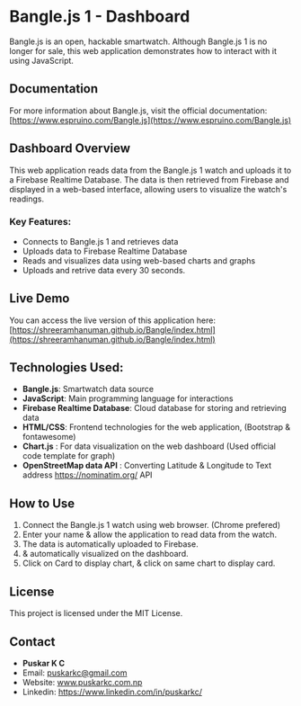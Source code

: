 # Bangle.js 1 - Dashboard

Bangle.js is an open, hackable smartwatch. Although Bangle.js 1 is no longer for sale, this web application demonstrates how to interact with it using JavaScript.

## Documentation
For more information about Bangle.js, visit the official documentation:
[https://www.espruino.com/Bangle.js](https://www.espruino.com/Bangle.js)

## Dashboard Overview
This web application reads data from the Bangle.js 1 watch and uploads it to a Firebase Realtime Database. The data is then retrieved from Firebase and displayed in a web-based interface, allowing users to visualize the watch's readings. 

### Key Features:
- Connects to Bangle.js 1 and retrieves data
- Uploads data to Firebase Realtime Database
- Reads and visualizes data using web-based charts and graphs
- Uploads and retrive data every 30 seconds.

## Live Demo
You can access the live version of this application here:
[https://shreeramhanuman.github.io/Bangle/index.html](https://shreeramhanuman.github.io/Bangle/index.html)

## Technologies Used:
- **Bangle.js**: Smartwatch data source
- **JavaScript**: Main programming language for interactions
- **Firebase Realtime Database**: Cloud database for storing and retrieving data
- **HTML/CSS**: Frontend technologies for the web application, (Bootstrap & fontawesome)
- **Chart.js** : For data visualization on the web dashboard (Used official code template for graph)
- **OpenStreetMap data API** : Converting Latitude & Longitude to Text address https://nominatim.org/ API

## How to Use
1. Connect the Bangle.js 1 watch using web browser. (Chrome prefered)
2. Enter your name & allow the application to read data from the watch.
3. The data is automatically uploaded to Firebase.
4. & automatically visualized on the dashboard.
5. Click on Card to display chart, & click on same chart to display card.

## License
This project is licensed under the MIT License.

## Contact
- **Puskar K C**
- Email: puskarkc@gmail.com
- Website: www.puskarkc.com.np
- Linkedin: https://www.linkedin.com/in/puskarkc/


